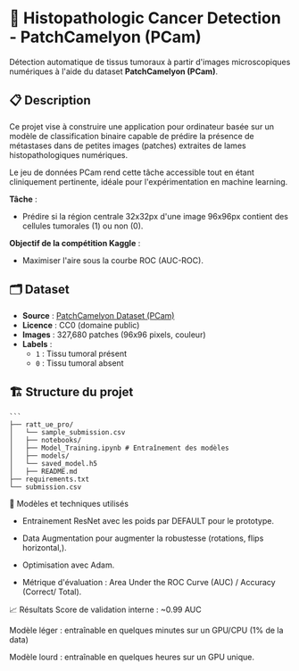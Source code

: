 # 🧬 Histopathologic Cancer Detection - PatchCamelyon (PCam)

Détection automatique de tissus tumoraux à partir d'images microscopiques numériques à l'aide du dataset **PatchCamelyon (PCam)**.

## 📋 Description

Ce projet vise à construire une application pour ordinateur basée sur un modèle de classification binaire capable de prédire la présence de métastases dans de petites images (patches) extraites de lames histopathologiques numériques.

Le jeu de données PCam rend cette tâche accessible tout en étant cliniquement pertinente, idéale pour l'expérimentation en machine learning.

**Tâche** : 
- Prédire si la région centrale 32x32px d'une image 96x96px contient des cellules tumorales (1) ou non (0).

**Objectif de la compétition Kaggle** :
- Maximiser l'aire sous la courbe ROC (AUC-ROC).

## 🗂 Dataset

- **Source** : [PatchCamelyon Dataset (PCam)](https://github.com/basveeling/pcam)
- **Licence** : CC0 (domaine public)
- **Images** : 327,680 patches (96x96 pixels, couleur)
- **Labels** : 
  - `1` : Tissu tumoral présent
  - `0` : Tissu tumoral absent

## 🏗 Structure du projet

    ```
    ├── ratt_ue_pro/
    │   └── sample_submission.csv
    │   ├── notebooks/
    │   ├── Model_Training.ipynb # Entraînement des modèles
    │   ├── models/
    │   └── saved_model.h5
    │   ├── README.md
    ├── requirements.txt
    └── submission.csv

🧪 Modèles et techniques utilisés
- Entrainement ResNet avec les poids par DEFAULT pour le prototype.

- Data Augmentation pour augmenter la robustesse (rotations, flips horizontal,).

- Optimisation avec Adam.

- Métrique d'évaluation : Area Under the ROC Curve (AUC) / Accuracy (Correct/ Total).


📈 Résultats
Score de validation interne : ~0.99 AUC

Modèle léger : entraînable en quelques minutes sur un GPU/CPU (1% de la data)

Modèle lourd : entraînable en quelques heures sur un GPU unique.
